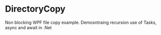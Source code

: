 # DirectoryCopy
 Non blocking WPF file copy example. Demosntraing recursion use of Tasks, async and await in .Net

